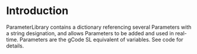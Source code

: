 # Introduction #

ParameterLibrary contains a dictionary referencing several Parameters with a string designation, and allows Parameters to be added and used in real-time. Parameters are the gCode SL equivalent of variables.
See code for details.